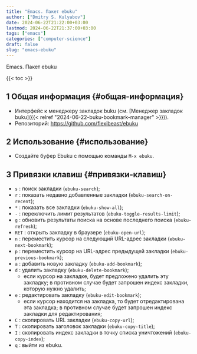 ```yaml
---
title: "Emacs. Пакет ebuku"
author: ["Dmitry S. Kulyabov"]
date: 2024-06-22T21:22:00+03:00
lastmod: 2024-06-22T21:37:00+03:00
tags: ["emacs"]
categories: ["computer-science"]
draft: false
slug: "emacs-ebuku"
---
```


Emacs. Пакет ebuku

<!--more-->

{{< toc >}}


## <span class="section-num">1</span> Общая информация {#общая-информация}

-   Интерфейс к менеджеру закладок buku (см. [Менеджер закладок buku]({{< relref "2024-06-22-buku-bookmark-manager" >}})).
-   Репозиторий: <https://github.com/flexibeast/ebuku>


## <span class="section-num">2</span> Использование {#использование}

-   Создайте буфер Ebuku с помощью команды `M-x ebuku`.


## <span class="section-num">3</span> Привязки клавиш {#привязки-клавиш}

-   `s` : поиск закладки (`ebuku-search`);
-   `r` : показать недавно добавленные закладки (`ebuku-search-on-recent`);
-   `*` : показать все закладки (`ebuku-show-all`);
-   `-` : переключить лимит результатов (`ebuku-toggle-results-limit`);
-   `g` : обновить результаты поиска на основе последнего поиска (`ebuku-refresh`);
-   `RET` : открыть закладку в браузере (`ebuku-open-url`);
-   `n` : переместить курсор на следующий URL-адрес закладки (`ebuku-next-bookmark`);
-   `p` : переместить курсор на URL-адрес предыдущей закладки (`ebuku-previous-bookmark`);
-   `a` : добавить новую закладку (`ebuku-add-bookmark`);
-   `d` : удалить закладку (`ebuku-delete-bookmark`);
    -   если курсор на закладке, будет предложено удалить эту закладку;  в противном случае будет запрошен индекс закладки, которую нужно удалить;
-   `e` : редактировать закладку (`ebuku-edit-bookmark`);
    -   если курсор находится на закладка, то будет отредактирована эта закладка;  в противном случае будет запрошен индекс закладки для редактирования;
-   `C` : скопировать URL закладки (`ebuku-copy-url`);
-   `T` : скопировать заголовок закладки  (`ebuku-copy-title`);
-   `I` : скопировать индекс закладки в точку списка уничтожений (`ebuku-copy-index`);
-   `q` : выйти из ebuku.
